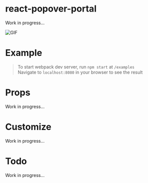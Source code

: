 # react-popover-portal
Work in progress... 

![GIF](https://raw.githubusercontent.com/onurhb/react-popover-portal/master/react-popover-portal.gif)

# Example
> To start webpack dev server, run `npm start` at `/examples` <br/>
> Navigate to `localhost:8080` in your browser to see the result 

# Props 
Work in progress... 

# Customize
Work in progress... 

# Todo
Work in progress... 